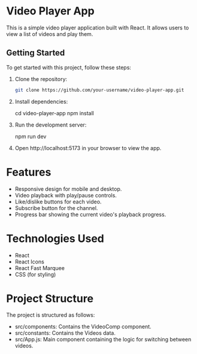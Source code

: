 # Video Player App

This is a simple video player application built with React. It allows users to view a list of videos and play them.

## Getting Started

To get started with this project, follow these steps:

1. Clone the repository:

   ```bash
   git clone https://github.com/your-username/video-player-app.git

   ```

2. Install dependencies:

   cd video-player-app
   npm install

3. Run the development server:

   npm run dev

4. Open http://localhost:5173 in your browser to view the app.

# Features

- Responsive design for mobile and desktop.
- Video playback with play/pause controls.
- Like/dislike buttons for each video.
- Subscribe button for the channel.
- Progress bar showing the current video's playback progress.

# Technologies Used

- React
- React Icons
- React Fast Marquee
- CSS (for styling)

# Project Structure

The project is structured as follows:

- src/components: Contains the VideoComp component.
- src/constants: Contains the Videos data.
- src/App.js: Main component containing the logic for switching between videos.

